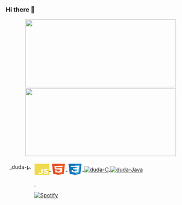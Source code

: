 ### Hi there 👋

<div align="center">
  <a href="https://github.com/duda-amaral">
  <img height="180em" width="400em" src="https://github-readme-stats.vercel.app/api?username=duda-amaral&show_icons=true&theme=radical&include_all_commits=true&count_private=true"/>
  <img height="180em" width="400em" src="https://github-readme-stats.vercel.app/api/top-langs/?username=duda-amaral&layout=compact&langs_count=7&theme=radical"/>
</div>
  
  <div style="display: inline_block"><br>
  <img align="center" alt="duda-Js" height="30" width="40" src="https://raw.githubusercontent.com/devicons/devicon/master/icons/javascript/javascript-plain.svg">
  <img align="center" alt="duda-HTML" height="30" width="40" src="https://raw.githubusercontent.com/devicons/devicon/master/icons/html5/html5-original.svg">
  <img align="center" alt="duda-CSS" height="30" width="40" src="https://raw.githubusercontent.com/devicons/devicon/master/icons/css3/css3-original.svg">
  <img align="center" alt="duda-C" height="" width="" src="https://img.shields.io/badge/C-00599C?style=for-the-badge&logo=c&logoColor=white">
  <img align="center" alt="duda-Java" height="" width="" src="https://img.shields.io/badge/Java-ED8B00?style=for-the-badge&logo=openjdk&logoColor=white"> 
  <img align="left" alt="duda-pic" height="100" style="border-radius:50px;" src="https://64.media.tumblr.com/be29f926a00a80a3414ff095a59d9b2b/803551463703bce3-97/s540x810/1e3641d1f5a43462843343cfb250c22fa9c02442.gifv?width=676&height=676"> 
</div>
       
&nbsp;<div align="left" height="40" width="40">
  [![Spotify](https://novatorem-duda-amaral.vercel.app/api/spotify?background_color=0d1117&border_color=ffffff)](https://open.spotify.com/user/omnitenebris)
</div>
